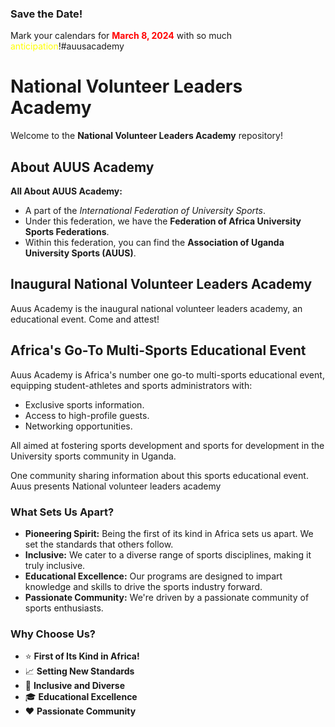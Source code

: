 ### Save the Date!

Mark your calendars for <span style="color: red;">**March 8, 2024**</span> with so much <span style="color: yellow;">anticipation</span>!#auusacademy

# National Volunteer Leaders Academy

Welcome to the **National Volunteer Leaders Academy** repository!

## About AUUS Academy

**All About AUUS Academy:**
- A part of the *International Federation of University Sports*.
- Under this federation, we have the **Federation of Africa University Sports Federations**.
- Within this federation, you can find the **Association of Uganda University Sports (AUUS)**.

## Inaugural National Volunteer Leaders Academy

Auus Academy is the inaugural national volunteer leaders academy, an educational event. Come and attest!

## Africa's Go-To Multi-Sports Educational Event

Auus Academy is Africa's number one go-to multi-sports educational event, equipping student-athletes and sports administrators with:
- Exclusive sports information.
- Access to high-profile guests.
- Networking opportunities.

All aimed at fostering sports development and sports for development in the University sports community in Uganda.

One community sharing information about this sports educational event.
Auus presents National volunteer leaders academy 
### What Sets Us Apart?
- **Pioneering Spirit:** Being the first of its kind in Africa sets us apart. We set the standards that others follow.
- **Inclusive:** We cater to a diverse range of sports disciplines, making it truly inclusive.
- **Educational Excellence:** Our programs are designed to impart knowledge and skills to drive the sports industry forward.
- **Passionate Community:** We're driven by a passionate community of sports enthusiasts.
### Why Choose Us?
- :star: **First of Its Kind in Africa!**
- :chart_with_upwards_trend: **Setting New Standards**
- :muscle: **Inclusive and Diverse**
- :mortar_board: **Educational Excellence**
- :heart: **Passionate Community**

